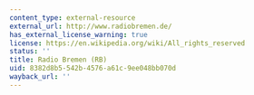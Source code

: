 ```yaml
---
content_type: external-resource
external_url: http://www.radiobremen.de/
has_external_license_warning: true
license: https://en.wikipedia.org/wiki/All_rights_reserved
status: ''
title: Radio Bremen (RB)
uid: 8382d8b5-542b-4576-a61c-9ee048bb070d
wayback_url: ''
---
```


